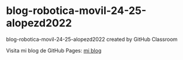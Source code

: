 # blog-robotica-movil-24-25-alopezd2022
blog-robotica-movil-24-25-alopezd2022 created by GitHub Classroom

Visita mi blog de GitHub Pages: [mi blog](https://alopezd2022.github.io/robotica-movil/)
